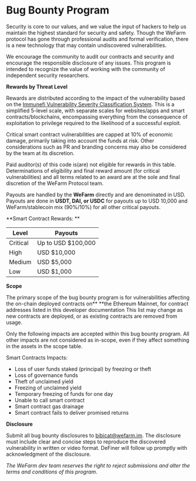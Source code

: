 # Bug Bounty Program

Security is core to our values, and we value the input of hackers to help us maintain the highest standard for security and safety. Though the WeFarm protocol has gone through professional audits and formal verification, there is a new technology that may contain undiscovered vulnerabilities.

We encourage the community to audit our contracts and security and encourage the responsible disclosure of any issues. This program is intended to recognize the value of working with the community of independent security researchers.  

**Rewards by Threat Level**

Rewards are distributed according to the impact of the vulnerability based on the [Immunefi Vulnerability Severity Classification System](https://immunefi.com/severity-updated/). This is a simplified 5-level scale, with separate scales for websites/apps and smart contracts/blockchains, encompassing everything from the consequence of exploitation to privilege required to the likelihood of a successful exploit.

Critical smart contract vulnerabilities are capped at 10% of economic damage, primarily taking into account the funds at risk. Other considerations such as PR and branding concerns may also be considered by the team at its discretion.

Paid auditor(s) of this code is(are) not eligible for rewards in this table. Determinations of eligibility and final reward amount (for critical vulnerabilities) and all terms related to an award are at the sole and final discretion of the WeFarm Protocol team.

Payouts are handled by the **WeFarm** directly and are denominated in USD. Payouts are done in **USDT, DAI, or USDC** for payouts up to USD 10,000 and WeFarm/stablecoin mix (90%/10%) for all other critical payouts.

**Smart Contract Rewards: **

| Level    | Payouts            |
| -------- | ------------------ |
| Critical | Up to USD $100,000 |
| High     | USD $10,000        |
| Medium   | USD $5,000         |
| Low      | USD $1,000         |

**Scope**

The primary scope of the bug bounty program is for vulnerabilities affecting the on-chain deployed contracts on** **the Ethereum Mainnet, for contract addresses listed in this developer documentation This list may change as new contracts are deployed, or as existing contracts are removed from usage.

Only the following impacts are accepted within this bug bounty program. All other impacts are not considered as in-scope, even if they affect something in the assets in the scope table.

Smart Contracts Impacts:

* Loss of user funds staked (principal) by freezing or theft
* Loss of governance funds
* Theft of unclaimed yield
* Freezing of unclaimed yield
* Temporary freezing of funds for one day
* Unable to call smart contract
* Smart contract gas drainage
* Smart contract fails to deliver promised returns

**Disclosure**

Submit all bug bounty disclosures to bibicat@wefarm.im. The disclosure must include clear and concise steps to reproduce the discovered vulnerability in written or video format. DeFiner will follow up promptly with acknowledgment of the disclosure.

_The WeFarm dev team reserves the right to reject submissions and alter the terms and conditions of this program._
